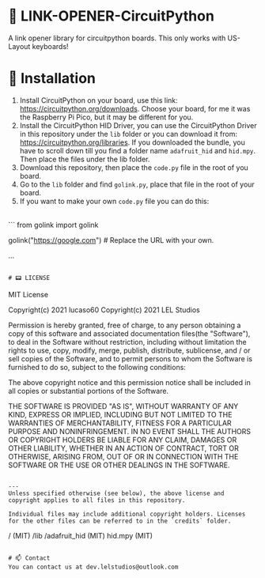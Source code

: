 # 🔗 LINK-OPENER-CircuitPython
A link opener library for circuitpython boards. This only works with US-Layout keyboards!

# 💾 Installation 
1. Install CircuitPython on your board, use this link: https://circuitpython.org/downloads. Choose your board, for me it was the Raspberry Pi Pico, but it may be different for you.
2. Install the CircuitPython HID Driver, you can use the CircuitPython Driver in this repository under the `lib` folder or you can download it from: https://circuitpython.org/libraries. If you downloaded the bundle, you have to scroll down till you find a folder name `adafruit_hid` and `hid.mpy`. Then place the files under the lib folder.
3. Download this repository, then place the `code.py` file in the root of you board.
4. Go to the `lib` folder and find `golink.py`, place that file in the root of your board.
5. If you want to make your own `code.py` file you can do this: <br>
<br>
```
from golink import golink

golink("https://google.com") # Replace the URL with your own.



...
```

# 📟 LICENSE
```
MIT License

Copyright(c) 2021 lucaso60
Copyright(c) 2021 LEL Studios 

Permission is hereby granted, free of charge, to any person obtaining a copy
of this software and associated documentation files(the "Software"), to deal
in the Software without restriction, including without limitation the rights
to use, copy, modify, merge, publish, distribute, sublicense, and / or sell
copies of the Software, and to permit persons to whom the Software is
furnished to do so, subject to the following conditions:

The above copyright notice and this permission notice shall be included in all
copies or substantial portions of the Software.

THE SOFTWARE IS PROVIDED "AS IS", WITHOUT WARRANTY OF ANY KIND, EXPRESS OR
IMPLIED, INCLUDING BUT NOT LIMITED TO THE WARRANTIES OF MERCHANTABILITY,
FITNESS FOR A PARTICULAR PURPOSE AND NONINFRINGEMENT. IN NO EVENT SHALL THE
AUTHORS OR COPYRIGHT HOLDERS BE LIABLE FOR ANY CLAIM, DAMAGES OR OTHER
LIABILITY, WHETHER IN AN ACTION OF CONTRACT, TORT OR OTHERWISE, ARISING FROM,
OUT OF OR IN CONNECTION WITH THE SOFTWARE OR THE USE OR OTHER DEALINGS IN THE
SOFTWARE.
```

---
Unless specified otherwise (see below), the above license and copyright applies to all files in this repository.

Individual files may include additional copyright holders. Licenses for the other files can be referred to in the `credits` folder. 

```
/ (MIT)
    /lib
        /adafruit_hid (MIT)
        hid.mpy (MIT)
```

# 📫 Contact
You can contact us at dev.lelstudios@outlook.com

